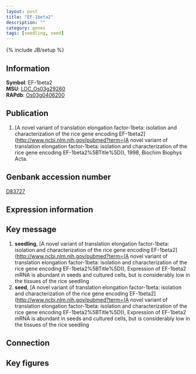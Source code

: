 ```yaml
---
layout: post
title: "EF-1beta2"
description: ""
category: genes
tags: [seedling, seed]
---
```

{% include JB/setup %}

## Information
__Symbol__: EF-1beta2  
__MSU__: [LOC_Os03g29260](http://rice.plantbiology.msu.edu/cgi-bin/ORF_infopage.cgi?orf=LOC_Os03g29260)  
__RAPdb__: [Os03g0406200](http://rapdb.dna.affrc.go.jp/viewer/gbrowse_details/irgsp1?name=Os03g0406200)  

## Publication
1. [A novel variant of translation elongation factor-1beta: isolation and characterization of the rice gene encoding EF-1beta2](http://www.ncbi.nlm.nih.gov/pubmed?term=(A novel variant of translation elongation factor-1beta: isolation and characterization of the rice gene encoding EF-1beta2%5BTitle%5D)), 1998, Biochim Biophys Acta.

## Genbank accession number
[D83727](http://www.ncbi.nlm.nih.gov/nuccore/D83727)

## Expression information

## Key message
1. __seedling__, [A novel variant of translation elongation factor-1beta: isolation and characterization of the rice gene encoding EF-1beta2](http://www.ncbi.nlm.nih.gov/pubmed?term=(A novel variant of translation elongation factor-1beta: isolation and characterization of the rice gene encoding EF-1beta2%5BTitle%5D)),  Expression of EF-1beta2 mRNA is abundant in seeds and cultured cells, but is considerably low in the tissues of the rice seedling
2. __seed__, [A novel variant of translation elongation factor-1beta: isolation and characterization of the rice gene encoding EF-1beta2](http://www.ncbi.nlm.nih.gov/pubmed?term=(A novel variant of translation elongation factor-1beta: isolation and characterization of the rice gene encoding EF-1beta2%5BTitle%5D)),  Expression of EF-1beta2 mRNA is abundant in seeds and cultured cells, but is considerably low in the tissues of the rice seedling

## Connection

## Key figures



